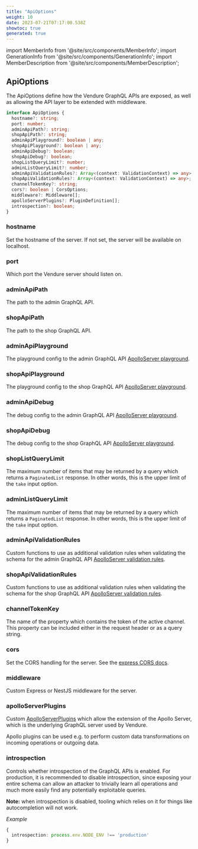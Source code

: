 ```yaml
---
title: "ApiOptions"
weight: 10
date: 2023-07-21T07:17:00.538Z
showtoc: true
generated: true
---
```

<!-- This file was generated from the Vendure source. Do not modify. Instead, re-run the "docs:build" script -->
import MemberInfo from '@site/src/components/MemberInfo';
import GenerationInfo from '@site/src/components/GenerationInfo';
import MemberDescription from '@site/src/components/MemberDescription';


## ApiOptions

<GenerationInfo sourceFile="packages/core/src/config/vendure-config.ts" sourceLine="63" packageName="@vendure/core" />

The ApiOptions define how the Vendure GraphQL APIs are exposed, as well as allowing the API layer
to be extended with middleware.

```ts title="Signature"
interface ApiOptions {
  hostname?: string;
  port: number;
  adminApiPath?: string;
  shopApiPath?: string;
  adminApiPlayground?: boolean | any;
  shopApiPlayground?: boolean | any;
  adminApiDebug?: boolean;
  shopApiDebug?: boolean;
  shopListQueryLimit?: number;
  adminListQueryLimit?: number;
  adminApiValidationRules?: Array<(context: ValidationContext) => any>;
  shopApiValidationRules?: Array<(context: ValidationContext) => any>;
  channelTokenKey?: string;
  cors?: boolean | CorsOptions;
  middleware?: Middleware[];
  apolloServerPlugins?: PluginDefinition[];
  introspection?: boolean;
}
```

<div className="members-wrapper">

### hostname

<MemberInfo kind="property" type="string" default="''"   />

Set the hostname of the server. If not set, the server will be available on localhost.
### port

<MemberInfo kind="property" type="number" default="3000"   />

Which port the Vendure server should listen on.
### adminApiPath

<MemberInfo kind="property" type="string" default="'admin-api'"   />

The path to the admin GraphQL API.
### shopApiPath

<MemberInfo kind="property" type="string" default="'shop-api'"   />

The path to the shop GraphQL API.
### adminApiPlayground

<MemberInfo kind="property" type="boolean | any" default="false"   />

The playground config to the admin GraphQL API
[ApolloServer playground](https://www.apollographql.com/docs/apollo-server/api/apollo-server/#constructoroptions-apolloserver).
### shopApiPlayground

<MemberInfo kind="property" type="boolean | any" default="false"   />

The playground config to the shop GraphQL API
[ApolloServer playground](https://www.apollographql.com/docs/apollo-server/api/apollo-server/#constructoroptions-apolloserver).
### adminApiDebug

<MemberInfo kind="property" type="boolean" default="false"   />

The debug config to the admin GraphQL API
[ApolloServer playground](https://www.apollographql.com/docs/apollo-server/api/apollo-server/#constructoroptions-apolloserver).
### shopApiDebug

<MemberInfo kind="property" type="boolean" default="false"   />

The debug config to the shop GraphQL API
[ApolloServer playground](https://www.apollographql.com/docs/apollo-server/api/apollo-server/#constructoroptions-apolloserver).
### shopListQueryLimit

<MemberInfo kind="property" type="number" default="100"   />

The maximum number of items that may be returned by a query which returns a `PaginatedList` response. In other words,
this is the upper limit of the `take` input option.
### adminListQueryLimit

<MemberInfo kind="property" type="number" default="1000"   />

The maximum number of items that may be returned by a query which returns a `PaginatedList` response. In other words,
this is the upper limit of the `take` input option.
### adminApiValidationRules

<MemberInfo kind="property" type="Array&#60;(context: ValidationContext) =&#62; any&#62;" default="[]"   />

Custom functions to use as additional validation rules when validating the schema for the admin GraphQL API
[ApolloServer validation rules](https://www.apollographql.com/docs/apollo-server/api/apollo-server/#validationrules).
### shopApiValidationRules

<MemberInfo kind="property" type="Array&#60;(context: ValidationContext) =&#62; any&#62;" default="[]"   />

Custom functions to use as additional validation rules when validating the schema for the shop GraphQL API
[ApolloServer validation rules](https://www.apollographql.com/docs/apollo-server/api/apollo-server/#validationrules).
### channelTokenKey

<MemberInfo kind="property" type="string" default="'vendure-token'"   />

The name of the property which contains the token of the
active channel. This property can be included either in
the request header or as a query string.
### cors

<MemberInfo kind="property" type="boolean | CorsOptions" default="{ origin: true, credentials: true }"   />

Set the CORS handling for the server. See the [express CORS docs](https://github.com/expressjs/cors#configuration-options).
### middleware

<MemberInfo kind="property" type="<a href='/docs/reference/typescript-api/common/middleware#middleware'>Middleware</a>[]" default="[]"   />

Custom Express or NestJS middleware for the server.
### apolloServerPlugins

<MemberInfo kind="property" type="PluginDefinition[]" default="[]"   />

Custom [ApolloServerPlugins](https://www.apollographql.com/docs/apollo-server/integrations/plugins/) which
allow the extension of the Apollo Server, which is the underlying GraphQL server used by Vendure.

Apollo plugins can be used e.g. to perform custom data transformations on incoming operations or outgoing
data.
### introspection

<MemberInfo kind="property" type="boolean" default="true"  since="1.5.0"  />

Controls whether introspection of the GraphQL APIs is enabled. For production, it is recommended to disable
introspection, since exposing your entire schema can allow an attacker to trivially learn all operations
and much more easily find any potentially exploitable queries.

**Note:** when introspection is disabled, tooling which relies on it for things like autocompletion
will not work.

*Example*

```ts
{
  introspection: process.env.NODE_ENV !== 'production'
}
```


</div>
